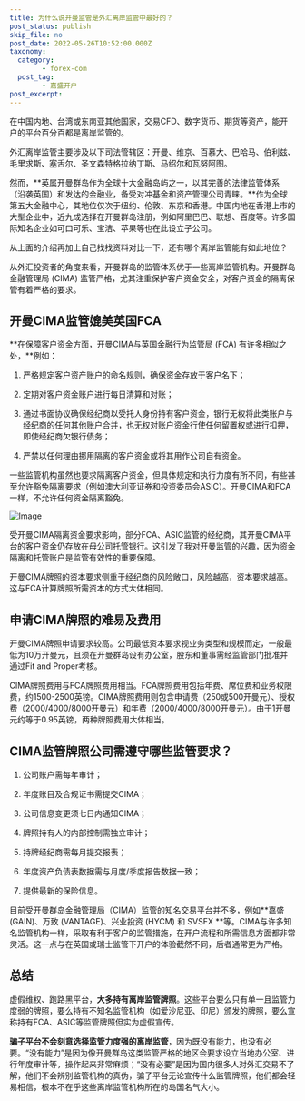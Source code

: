 ```yaml
---
title: 为什么说开曼监管是外汇离岸监管中最好的？
post_status: publish
skip_file: no
post_date: 2022-05-26T10:52:00.000Z
taxonomy:
  category:
        - forex-com
  post_tag:
        - 嘉盛开户
post_excerpt: 
---
```

在中国内地、台湾或东南亚其他国家，交易CFD、数字货币、期货等资产，能开户的平台百分百都是离岸监管的。

外汇离岸监管主要涉及以下司法管辖区：开曼、维京、百慕大、巴哈马、伯利兹、毛里求斯、塞舌尔、圣文森特格拉纳丁斯、马绍尔和瓦努阿图。

然而，**英属开曼群岛作为全球十大金融岛屿之一，以其完善的法律监管体系（沿袭英国）和发达的金融业，备受对冲基金和资产管理公司青睐。**作为全球第五大金融中心，其地位仅次于纽约、伦敦、东京和香港。中国内地在香港上市的大型企业中，近九成选择在开曼群岛注册，例如阿里巴巴、联想、百度等。许多国际知名企业如可口可乐、宝洁、苹果等也在此设立子公司。

从上面的介绍再加上自己找找资料对比一下，还有哪个离岸监管能有如此地位？

从外汇投资者的角度来看，开曼群岛的监管体系优于一些离岸监管机构。开曼群岛金融管理局 (CIMA) 监管严格，尤其注重保护客户资金安全，对客户资金的隔离保管有着严格的要求。

## 开曼CIMA监管媲美英国FCA

**在保障客户资金方面，开曼CIMA与英国金融行为监管局 (FCA) 有许多相似之处，**例如：

1. 严格规定客户资产账户的命名规则，确保资金存放于客户名下；

1. 定期对客户资金账户进行每日清算和对账；

1. 通过书面协议确保经纪商以受托人身份持有客户资金，银行无权将此类账户与经纪商的任何其他账户合并，也无权对账户资金行使任何留置权或进行扣押，即使经纪商欠银行债务；

1. 严禁以任何理由挪用隔离的客户资金或将其用作公司自有资金。

一些监管机构虽然也要求隔离客户资金，但具体规定和执行力度有所不同，有些甚至允许豁免隔离要求（例如澳大利亚证券和投资委员会ASIC）。开曼CIMA和FCA一样，不允许任何资金隔离豁免。

![Image](https://prod-files-secure.s3.us-west-2.amazonaws.com/39ed1227-6d7d-4570-be36-9ccd4a2c4241/bd849744-3fcb-4a37-8312-357962c8f065/image.png?X-Amz-Algorithm=AWS4-HMAC-SHA256&X-Amz-Content-Sha256=UNSIGNED-PAYLOAD&X-Amz-Credential=ASIAZI2LB466YZ35NBVK%2F20250319%2Fus-west-2%2Fs3%2Faws4_request&X-Amz-Date=20250319T221355Z&X-Amz-Expires=3600&X-Amz-Security-Token=IQoJb3JpZ2luX2VjECUaCXVzLXdlc3QtMiJIMEYCIQDnuroBovNUVflwAdV1xW3%2Bkkm%2FXZwT1ShgDjHSJ07jCgIhAO%2BTSZfsMGqG%2FUDJQRJ80rhRTYI8TpVkjAKJq9LMbjVlKv8DCH4QABoMNjM3NDIzMTgzODA1Igx5vV2iXHYKHo2Y3Isq3APMBWBINTAWu6T8XjolrRseHk12RcSPKA84SaARQjk7xW1rRIuV%2FXKFjlOvhUezP0PnwW2yPCIFHVbJkvkoeyBW7eFpzWXm6P0XUw8WjiHZGZIsI7Dhy7JxIVekwqVBDzL0eDGj7quJZclsPKK3JcuI4B3BCXEjqfst0gTm8JTU9C%2FRPixbQZstXkR0ohylSGAFwjh0nXfx0DJ3vrKoPAFu%2BE8DAJDTWqoBvs7EEkjfz9Tb9HlTDMoEWraINuc2puVpgf8mD6yS04pYFjLoE2cC83gewHbX8V7H1wR42Qi%2Bnunxr6M9%2BZez2s%2BjRog%2F2XiDkFIOLii1pWFh7jek9NTz3Sa1O3dYifryr8TsHC8Unk1TunGPVh8OsZU6t%2BAEJfHy%2BrNZWlwlKVwruAzGOyZKYqZXJk1glOvJlIxDiHwybZHPULZPG1fwRok6k66CBFXyAs%2FF%2BRSPAog5IWPIZZjrZSZ73gJzXH50h%2BxEQvp60m5jKRGoATjJ9eshBt9Epz5B6%2F7JF5JmevleDMDjq1%2FytiWT4BF3N3bb0uLDSducsfT83kE51jlCCjrJWdIvEE%2FssLQ3QJJL5fX86Vt4leP9iObrx6yYxkSkDrzccNu69n9VRB33Yrlb0oaoGDDx1%2By%2BBjqkAZ%2B6YrIO8Mx9MFuNV1ZfTKFcTGtPebfznvsJ9PF0kA71iAQU6Gb8fndUgkWa1hGtMlUgMHeKs9OZFgRdJGkd0IR1mPKRgZkPupvTmlZFImZMVMId3fN1wc8Z8nk93S5paNCCP%2B%2FnLsG2OVPv1s6Y%2BCzpKPUwyD3%2F3Gp8FB0IziicGEff7SsWubHlGeb8AA2Hmv2eKLDrUjVkp8PUjO4yl%2F7GKG%2BS&X-Amz-Signature=b20352208b2d280484158cca2273ceff37bfa65bfaece783897183a27259b92e&X-Amz-SignedHeaders=host&x-id=GetObject)

受开曼CIMA隔离资金要求影响，部分FCA、ASIC监管的经纪商，其开曼CIMA平台的客户资金仍存放在母公司托管银行。这引发了我对开曼监管的兴趣，因为资金隔离和托管账户是监管有效性的重要保障。

开曼CIMA牌照的资本要求侧重于经纪商的风险敞口，风险越高，资本要求越高。这与FCA计算牌照所需资本的方式大体相同。

## **申请CIMA牌照的难易及费用**

开曼CIMA牌照申请要求较高。公司最低资本要求视业务类型和规模而定，一般最低为10万开曼元，且须在开曼群岛设有办公室，股东和董事需经监管部门批准并通过Fit and Proper考核。

CIMA牌照费用与FCA牌照费用相当。FCA牌照费用包括年费、席位费和业务权限费，约1500-2500英镑。CIMA牌照费用则包含申请费（250或500开曼元）、授权费（2000/4000/8000开曼元）和年费（2000/4000/8000开曼元）。由于1开曼元约等于0.95英镑，两种牌照费用大体相当。

## CIMA监管牌照公司需遵守哪些监管要求？

1. 公司账户需每年审计；

1. 年度账目及合规证书需提交CIMA；

1. 公司信息变更须七日内通知CIMA；

1. 牌照持有人的内部控制需独立审计；

1. 持牌经纪商需每月提交报表；

1. 年度资产负债表数据需与月度/季度报告数据一致；

1. 提供最新的保险信息。

目前受开曼群岛金融管理局（CIMA）监管的知名交易平台并不多，例如**嘉盛 (GAIN)、万致 (VANTAGE)、兴业投资 (HYCM) 和 SVSFX **等。CIMA与许多知名监管机构一样，采取有利于客户的监管措施，在开户流程和所需信息方面都非常灵活。这一点与在英国或瑞士监管下开户的体验截然不同，后者通常更为严格。

## 总结

虚假维权、跑路黑平台，**大多持有离岸监管牌照**。这些平台要么只有单一且监管力度弱的牌照，要么持有不知名监管机构（如爱沙尼亚、印尼）颁发的牌照，要么宣称持有FCA、ASIC等监管牌照但实为虚假宣传。

**骗子平台不会刻意选择监管力度强的离岸监管**，因为既没有能力，也没有必要。“没有能力”是因为像开曼群岛这类监管严格的地区会要求设立当地办公室、进行年度审计等，操作起来非常麻烦；“没有必要”是因为国内很多人对外汇交易不了解，他们不会辨别监管机构的真伪，骗子平台无论宣传什么监管牌照，他们都会轻易相信，根本不在乎这些离岸监管机构所在的岛国名气大小。